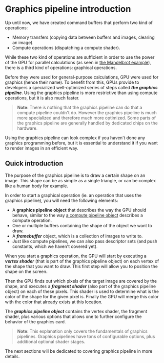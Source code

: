 # Graphics pipeline introduction

Up until now, we have created command buffers that perform two kind of operations:

- Memory transfers (copying data between buffers and images, clearing an image).
- Compute operations (dispatching a compute shader).

While these two kind of operations are sufficient in order to use the power of the GPU for
parallel calculations (as seen in [the Mandelbrot example](/guide/mandelbrot)), there is a third
kind of operations: graphical operations.

Before they were used for general-purpose calculations, GPU were used for graphics (hence their
name). To benefit from this, GPUs provide to developers a specialized well-optimized series of steps
called ***the graphics pipeline***. Using the graphics pipeline is more restrictive than using
compute operations, but it is also much faster.

> **Note**: There is nothing that the graphics pipeline can do that a compute pipeline couldn't do.
> However the graphics pipeline is much more specialized and therefore much more optimized. Some
> parts of the graphics pipeline are generally handled by dedicated chips on the hardware.

Using the graphics pipeline can look complex if you haven't done any graphics programming before,
but it is essential to understand it if you want to render images in an efficient way.

## Quick introduction

The purpose of the graphics pipeline is to draw a certain shape on an image. This shape can be as
simple as a single triangle, or can be complex like a human body for example.

In order to start a graphical operation (ie. an operation that uses the graphics pipeline), you
will need the following elements:

- A **graphics pipeline object** that describes the way the GPU should behave, similar to the
  way [a compute pipeline object](/guide/compute-pipeline) describes a compute operation.
- One or multiple buffers containing the shape of the object we want to draw.
- A ***framebuffer*** object, which is a collection of images to write to.
- Just like compute pipelines, we can also pass descriptor sets (and push constants, which we
  haven't covered yet).

When you start a graphics operation, the GPU will start by executing a ***vertex shader*** (that
is part of the graphics pipeline object) on each vertex of the shape that you want to draw. This
first step will allow you to position the shape on the screen.

Then the GPU finds out which pixels of the target image are covered by the shape, and executes a
***fragment shader*** (also part of the graphics pipeline object) on each of these pixels. This
shader is used to determine what is the color of the shape for the given pixel is. Finally the
GPU will merge this color with the color that already exists at this location.

The ***graphics pipeline object*** contains the vertex shader, the fragment shader, plus various
options that allows one to further configure the behavior of the graphics card.

> **Note**: This explanation only covers the fundamentals of graphics pipelines. Graphics pipelines
> have tons of configurable options, plus additional optional shader stages.

The next sections will be dedicated to covering graphics pipeline in more details.
